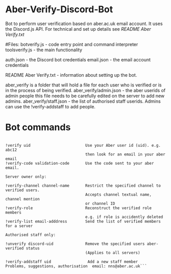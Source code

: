 # Aber-Verify-Discord-Bot
Bot to perform user verification based on aber.ac.uk email account. It uses the Discord.js API. 
For technical and set up details see *README Aber Verify.txt*

#Files:
botverify.js - code entry point and command interpreter   
toolsverify.js - the main functionality

auth.json - the Discord bot credentials
email.json - the email account credentials

README Aber Verify.txt - information about setting up the bot.

aber_verify is a folder that will hold a file for each user who is verified or is in the process of being verified.
aber_verify/admin.json - the aber userids of admin people this file needs to be carefully edited on the server to add new admins.
aber_verify/staff.json - the list of authorised staff userids. Admins can use the !verify-addstaff to add people.

# Bot commands
```Verify bot commands are: 

!verify uid                        Use your Aber user id (uid). e.g. abc12
                                   then look for an email in your aber email
!verify-code validation-code       Use the code sent to your aber email.

Server owner only:

!verify-channel channel-name       Restrict the specified channel to verified users.
                                   Accepts channel textual name, channel mention
                                   or channel ID
!verify-role                       Reconstruct the verified role members
                                   e.g. if role is accidently deleted
!verify-list email-adddress        Send the list of verified members for a server

Authorised staff only:

!unverify discord-uid              Remove the specified users aber-verified status
                                   (Applies to all servers)

!verify-addstaff uid                Add a new staff member
Problems, suggestions, authorisation  email: nns@aber.ac.uk```

